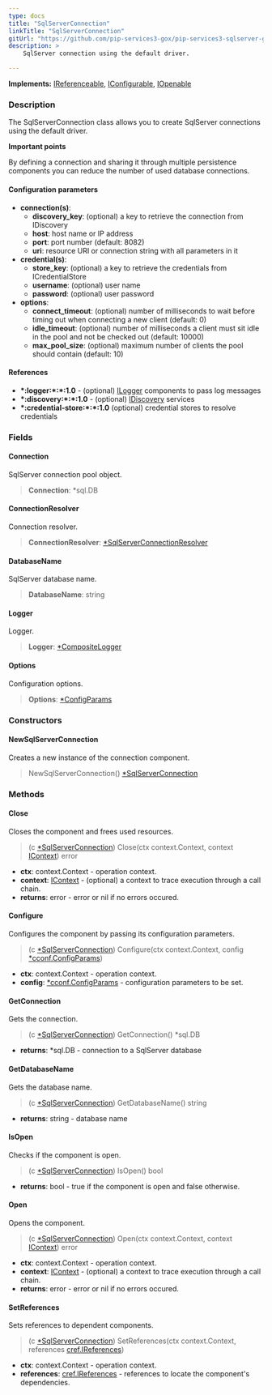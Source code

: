 ```yaml
---
type: docs
title: "SqlServerConnection"
linkTitle: "SqlServerConnection"
gitUrl: "https://github.com/pip-services3-gox/pip-services3-sqlserver-gox"
description: >
    SqlServer connection using the default driver.

---
```


**Implements:** [IReferenceable](../../../components/refer/ireferenceable), [IConfigurable](../../../components/config/iconfigurable),
[IOpenable](../../../components/run/iopenable)

### Description
The SqlServerConnection class allows you to create SqlServer connections using the default driver.

**Important points**

By defining a connection and sharing it through multiple persistence components
you can reduce the number of used database connections.

#### Configuration parameters

- **connection(s)**:
	- **discovery_key**: (optional) a key to retrieve the connection from IDiscovery
	- **host**: host name or IP address
	- **port**: port number (default: 8082)
	- **uri**: resource URI or connection string with all parameters in it
- **credential(s)**:
	- **store_key**: (optional) a key to retrieve the credentials from ICredentialStore
	- **username**: (optional) user name
	- **password**: (optional) user password
- **options**:
	- **connect_timeout**:      (optional) number of milliseconds to wait before timing out when connecting a new client (default: 0)
	- **idle_timeout**:         (optional) number of milliseconds a client must sit idle in the pool and not be checked out (default: 10000)
	- **max_pool_size**:        (optional) maximum number of clients the pool should contain (default: 10)


#### References
- **\*:logger:\*:\*:1.0** - (optional) [ILogger](../../../observability/log/ilogger) components to pass log messages
- **\*:discovery:\*:\*:1.0** - (optional) [IDiscovery](../../../config/connect/idiscovery) services
- **\*:credential-store:\*:\*:1.0** (optional) credential stores to resolve credentials


### Fields

<span class="hide-title-link">


#### Connection
SqlServer connection pool object.
> **Connection**: *sql.DB

#### ConnectionResolver
Connection resolver.
> **ConnectionResolver**: [*SqlServerConnectionResolver](../sqlserver_connection_resolver)

#### DatabaseName
SqlServer database name.
> **DatabaseName**: string

#### Logger
Logger.
> **Logger**: [*CompositeLogger](../../../observability/log/composite_logger)

#### Options
Configuration options.
> **Options**: [*ConfigParams](../../../components/config/config_params)


</span>

### Constructors

#### NewSqlServerConnection

Creates a new instance of the connection component.

> NewSqlServerConnection() [*SqlServerConnection]()


### Methods

#### Close
Closes the component and frees used resources.

> (c [*SqlServerConnection]()) Close(ctx context.Context, context [IContext](../../../components/context/icontext)) error

- **ctx**: context.Context - operation context.
- **context**: [IContext](../../../components/context/icontext) - (optional) a context to trace execution through a call chain.
- **returns**: error - error or nil if no errors occured.


#### Configure
Configures the component by passing its configuration parameters.

> (c [*SqlServerConnection]()) Configure(ctx context.Context, config [*cconf.ConfigParams](../../../components/config/config_params))

- **ctx**: context.Context - operation context.
- **config**: [*cconf.ConfigParams](../../../components/config/config_params) - configuration parameters to be set.


#### GetConnection
Gets the connection.
> (c [*SqlServerConnection]()) GetConnection() *sql.DB

- **returns**: *sql.DB - connection to a SqlServer database


#### GetDatabaseName
Gets the database name.

> (c [*SqlServerConnection]()) GetDatabaseName() string

- **returns**: string - database name


#### IsOpen
Checks if the component is open.

> (c [*SqlServerConnection]()) IsOpen() bool

- **returns**: bool - true if the component is open and false otherwise.


#### Open
Opens the component.

> (c [*SqlServerConnection]()) Open(ctx context.Context, context [IContext](../../../components/context/icontext)) error

- **ctx**: context.Context - operation context.
- **context**: [IContext](../../../components/context/icontext) - (optional) a context to trace execution through a call chain.
- **returns**: error - error or nil if no errors occured.

#### SetReferences
Sets references to dependent components.

> (c [*SqlServerConnection]()) SetReferences(ctx context.Context, references [cref.IReferences](../../../components/refer/ireferences))

- **ctx**: context.Context - operation context.
- **references**: [cref.IReferences](../../../components/refer/ireferences) - references to locate the component's dependencies.

